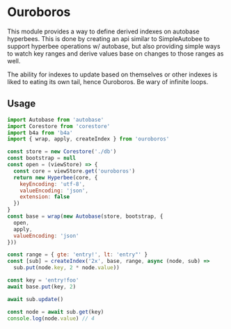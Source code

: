 # Ouroboros

This module provides a way to define derived indexes on autobase hyperbees.
This is done by creating an api similar to SimpleAutobee to support hyperbee
operations w/ autobase, but also providing simple ways to watch key ranges and
derive values base on changes to those ranges as well.

The ability for indexes to update based on themselves or other indexes is liked
to eating its own tail, hence Ouroboros. Be wary of infinite loops.

## Usage

```js
import Autobase from 'autobase'
import Corestore from 'corestore'
import b4a from 'b4a'
import { wrap, apply, createIndex } from 'ouroboros'

const store = new Corestore('./db')
const bootstrap = null
const open = (viewStore) => {
  const core = viewStore.get('ouroboros')
  return new Hyperbee(core, {
    keyEncoding: 'utf-8',
    valueEncoding: 'json',
    extension: false
  })
}
const base = wrap(new Autobase(store, bootstrap, {
  open,
  apply,
  valueEncoding: 'json'
}))

const range = { gte: 'entry!', lt: 'entry"' }
const [sub] = createIndex('2x', base, range, async (node, sub) =>
  sub.put(node.key, 2 * node.value))

const key = 'entry!foo'
await base.put(key, 2)

await sub.update()

const node = await sub.get(key)
console.log(node.value) // 4
```
